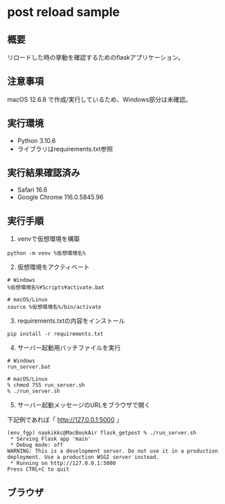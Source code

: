 # post reload sample

## 概要
リロードした時の挙動を確認するためのflaskアプリケーション。

## 注意事項
macOS 12.6.8 で作成/実行しているため、Windows部分は未確認。

## 実行環境
- Python 3.10.6
- ライブラリはrequirements.txt参照

## 実行結果確認済み
- Safari 16.6
- Google Chrome 116.0.5845.96

## 実行手順

1. venvで仮想環境を構築

```
python -m venv %仮想環境名%
```

2. 仮想環境をアクティベート

```
# Windows
%仮想環境名%¥Scripts¥activate.bat

# macOS/Linux
source %仮想環境名%/bin/activate
```

3. requirements.txtの内容をインストール

```
pip install -r requirements.txt
```

4. サーバー起動用バッチファイルを実行

```
# Windows
run_server.bat

# macOS/Linux
% chmod 755 run_server.sh
% ./run_server.sh
```

5. サーバー起動メッセージのURLをブラウザで開く

下記例であれば「 http://127.0.0.1:5000 」
```
(env_fgp) naokikkc@MacBookAir flask_getpost % ./run_server.sh 
 * Serving Flask app 'main'
 * Debug mode: off
WARNING: This is a development server. Do not use it in a production deployment. Use a production WSGI server instead.
 * Running on http://127.0.0.1:5000
Press CTRL+C to quit
```

## ブラウザ
